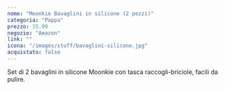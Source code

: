```yaml
---
nome: "Moonkie Bavaglini in silicone (2 pezzi)"
categoria: "Pappa"
prezzo: 15.99
negozio: "Amazon"
link: ""
icona: "/images/stuff/bavaglini-silicone.jpg"
acquistato: false
---
```


Set di 2 bavaglini in silicone Moonkie con tasca raccogli-briciole, facili da pulire.
